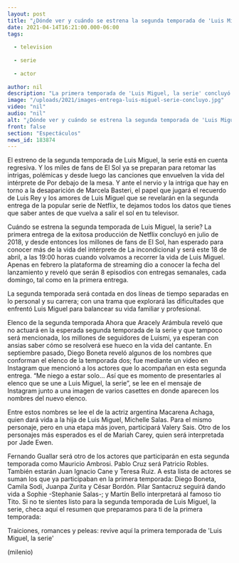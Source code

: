 ```yaml
---
layout: post
title: "¿Dónde ver y cuándo se estrena la segunda temporada de 'Luis Miguel, la serie'?"
date: 2021-04-14T16:21:00.000-06:00
tags:
  
  - television
  
  - serie
  
  - actor
  
author: nil
description: "La primera temporada de 'Luis Miguel, la serie' concluyó en julio de 2018 y tras una larga espera está de vuelta en Netflix. Te decimos todo lo que debes saber para el gran estreno. "
image: "/uploads/2021/images-entrega-luis-miguel-serie-concluyo.jpg"
video: "nil"
audio: "nil"
alt: "¿Dónde ver y cuándo se estrena la segunda temporada de 'Luis Miguel, la serie'?"
front: false
section: "Espectáculos"
news_id: 183874
---
```


El estreno de la segunda temporada de Luis Miguel, la serie está en cuenta regresiva. Y los miles de fans de El Sol ya se preparan para retomar las intrigas, polémicas y desde luego las canciones que envuelven la vida del intérprete de Por debajo de la mesa. Y ante el nervio y la intriga que hay en torno a la desaparición de Marcela Basteri, el papel que jugará el recuerdo de Luis Rey y los amores de Luis Miguel que se revelarán en la segunda entrega de la popular serie de Netflix, te dejamos todos los datos que tienes que saber antes de que vuelva a salir el sol en tu televisor. 

Cuándo se estrena la segunda temporada de Luis Miguel, la serie? La primera entrega de la exitosa producción de Netflix concluyó en julio de 2018, y desde entonces los millones de fans de El Sol, han esperado para conocer más de la vida del intérprete de La incondicional y será este 18 de abril, a las 19:00 horas cuando volvamos a recorrer la vida de Luis Miguel. Apenas en febrero la plataforma de streaming dio a conocer la fecha del lanzamiento y reveló que serán 8 episodios con entregas semanales, cada domingo, tal como en la primera entrega. 

La segunda temporada será contada en dos líneas de tiempo separadas en lo personal y su carrera; con una trama que explorará las dificultades que enfrentó Luis Miguel para balancear su vida familiar y profesional. 

Elenco de la segunda temporada Ahora que Aracely Arámbula reveló que no actuará en la esperada segunda temporada de la serie y que tampoco será mencionada, los millones de seguidores de Luismi, ya esperan con ansias saber cómo se resolverá ese hueco en la vida del cantante. En septiembre pasado, Diego Boneta reveló algunos de los nombres que conforman el elenco de la temporada dos; fue mediante un video en Instagram que mencionó a los actores que lo acompañan en esta segunda entrega. “Me niego a estar solo… Así que es momento de presentarles al elenco que se une a Luis Miguel, la serie”, se lee en el mensaje de Instagram junto a una imagen de varios casettes en donde aparecen los nombres del nuevo elenco. 

Entre estos nombres se lee el de la actriz argentina Macarena Achaga, quien dará vida a la hija de Luis Miguel, Michelle Salas. Para el mismo personaje, pero en una etapa más joven, participará Valery Sais. Otro de los personajes más esperados es el de Mariah Carey, quien será interpretada por Jade Ewen. 

​Fernando Guallar será otro de los actores que participarán en esta segunda temporada como Mauricio Ambrosi. Pablo Cruz será Patricio Robles. También estarán Juan Ignacio Cane y Teresa Ruiz. A esta lista de actores se suman los que ya participaban en la primera temporada: Diego Boneta, Camila Sodi, Juanpa Zurita y César Bordón. Pilar Santacruz seguirá dando vida a Sophie -Stephanie Salas-; y Martín Bello interpretará al famoso tío Tito. Si no te sientes listo para la segunda temporada de Luis Miguel, la serie, checa aquí el resumen que preparamos para ti de la primera temporada: 

Traiciones, romances y peleas: revive aquí la primera temporada de 'Luis Miguel, la serie' 

(milenio)